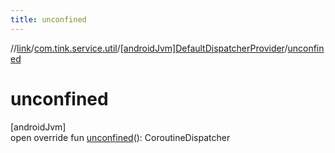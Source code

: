 ```yaml
---
title: unconfined
---
```

//[link](../../../index.html)/[com.tink.service.util](../index.html)/[[androidJvm]DefaultDispatcherProvider](index.html)/[unconfined](unconfined.html)



# unconfined



[androidJvm]\
open override fun [unconfined](unconfined.html)(): CoroutineDispatcher




